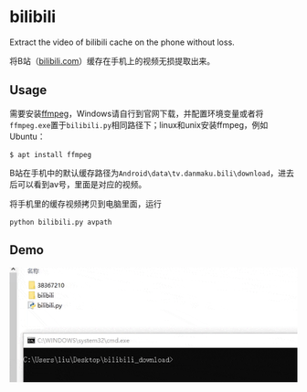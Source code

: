 # bilibili

Extract the video of bilibili cache on the phone without loss.

将B站（[bilibili.com](bilibili.com)）缓存在手机上的视频无损提取出来。

## Usage

需要安装[ffmpeg](http://ffmpeg.com/)，Windows请自行到官网下载，并配置环境变量或者将`ffmpeg.exe`置于`bilibili.py`相同路径下；linux和unix安装ffmpeg，例如Ubuntu：

```shell
$ apt install ffmpeg
```

B站在手机中的默认缓存路径为`Android\data\tv.danmaku.bili\download`，进去后可以看到av号，里面是对应的视频。

将手机里的缓存视频拷贝到电脑里面，运行

```shell
python bilibili.py avpath
```

## Demo

![alt text](demo/demo.gif)